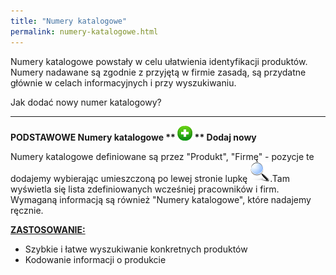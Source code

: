```yaml
---
title: "Numery katalogowe"
permalink: numery-katalogowe.html
---
```

 Numery katalogowe powstały w celu ułatwienia identyfikacji produktów. Numery nadawane są zgodnie z przyjętą w firmie zasadą, są przydatne głównie w celach informacyjnych i przy wyszukiwaniu. 

Jak dodać nowy numer katalogowy?

* * *

**PODSTAWOWE  Numery katalogowe ** [![](/images/newIcon24.png)](/images//newIcon24.png) ** Dodaj nowy**

Numery katalogowe definiowane są przez "Produkt", "Firmę" - pozycje te dodajemy wybierając umieszczoną po lewej stronie lupkę ![](/images/lupka.png).Tam wyświetla się lista zdefiniowanych wcześniej pracowników i firm. Wymaganą informacją są również "Numery katalogowe", które nadajemy ręcznie.

  

<u style="font-weight:bold">ZASTOSOWANIE:</u> 
- Szybkie i łatwe wyszukiwanie konkretnych produktów
- Kodowanie informacji o produkcie

